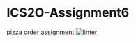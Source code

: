 # ICS2O-Assignment6
pizza order assignment
 [![linter](https://github.com/<Lauren-Jeffrey>/<ICS2O-Assignment6>/workflows/linter/badge.svg)](https://github.com/marketplace/actions/super-linter)   
